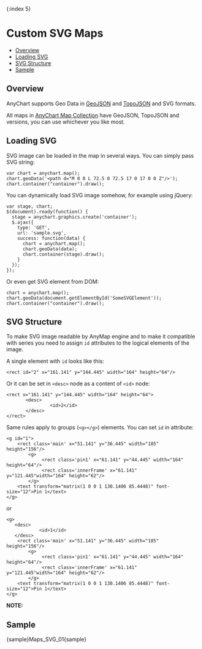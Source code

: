 {:index 5}

# Custom SVG Maps

* [Overview](#overview)
* [Loading SVG](#loading_svg)
* [SVG Structure](#svg_structure)
* [Sample](#sample)

## Overview

AnyChart supports Geo Data in [GeoJSON](Custom_GeoJson_Maps) and [TopoJSON](Custom_TopoJson_Maps) and SVG formats.

All maps in [AnyChart Map Collection](https://cdn.anychart.com/#map-collection) have GeoJSON, TopoJSON and versions, you can use whichever you like most.

## Loading SVG

SVG image can be loaded in the map in several ways. You can simply pass SVG string:

```
var chart = anychart.map();
chart.geoData('<path d="M 0 0 L 72.5 0 72.5 17 0 17 0 0 Z"/>');
chart.container("container").draw();
```

You can dynamically load SVG image somehow, for example using jQuery:

```
var stage, chart;
$(document).ready(function() {
  stage = anychart.graphics.create('container');
  $.ajax({
    type: 'GET',
    url: 'sample.svg',
    success: function(data) {
      chart = anychart.map();      
      chart.geoData(data);
      chart.container(stage).draw();
    }
  });
});
```

Or even get SVG element from DOM:

```
chart = anychart.map();      
chart.geoData(document.getElementById('SomeSVGElement'));
chart.container("container").draw();
```

## SVG Structure

To make SVG image readable by AnyMap engine and to make it compatible with series you need to assign `id` attributes to the logical elements of the image. 

A single element with `id` looks like this:

```
<rect id="2" x="161.141" y="144.445" width="164" height="64"/>
```

Or it can be set in `<desc>` node as a content of `<id>` node:

```
<rect x="161.141" y="144.445" width="164" height="64">
       <desc>
                <id>2</id>
       </desc>
</rect>
```

Same rules apply to groups (`<g></g>`) elements. You can set `id` in attribute:

```
<g id="1">
	<rect class='main' x="51.141" y="36.445" width="185" height="156"/>
        <g>
	         <rect class='pin1' x="61.141" y="44.445" width="164" height="64"/>
	         <rect class='innerFrame' x="61.141" y="121.445"width="164" height="62"/>
        </g>
	<text transform="matrix(1 0 0 1 130.1406 85.4448)" font-size="12">Pin 1</text>
</g>
```

or

```
<g>
   <desc>
            <id>1</id>
   </desc>	
	<rect class='main' x="51.141" y="36.445" width="185" height="156"/>
        <g>
	         <rect class='pin1' x="61.141" y="44.445" width="164" height="64"/>
	         <rect class='innerFrame' x="61.141" y="121.445"width="164" height="62"/>
        </g>
	<text transform="matrix(1 0 0 1 130.1406 85.4448)" font-size="12">Pin 1</text>
</g>
```

**NOTE:**

## Sample

{sample}Maps\_SVG\_01{sample}

